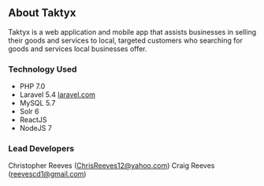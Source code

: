 ## About Taktyx

Taktyx is a web application and mobile app that assists businesses in selling their goods
and services to local, targeted customers who searching for goods and services local businesses offer.
### Technology Used
- PHP 7.0
- Laravel 5.4 [laravel.com](https://laravel.com)
- MySQL 5.7
- Solr 6
- ReactJS
- NodeJS 7

### Lead Developers

Christopher Reeves (ChrisReeves12@yahoo.com)
Craig Reeves (reevescd1@gmail.com)
